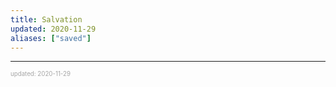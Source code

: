 ```yaml
---
title: Salvation
updated: 2020-11-29
aliases: ["saved"]
---
```


---

<sup><sub><font color="#a6a6a6">updated: 2020-11-29</font></sub></sup>

